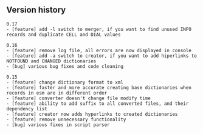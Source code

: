 ## Version history

    0.17
    - [feature] add -l switch to merger, if you want to find unused INFO records and duplicate CELL and DIAL values

    0.16
    - [feature] remove log file, all errors are now displayed in console
    - [feature] add -a switch to creator, if you want to add hiperlinks to NOTFOUND and CHANGED dictionaries
    - [bug] various bug fixes and code cleaning

    0.15
    - [feature] change dictionary format to xml
    - [feature] faster and more accurate creating base dictionaries when records in esm are in different order
    - [feature] converter doesn't change file modify time
    - [feature] ability to add suffix to all converted files, and their dependency list
    - [feature] creator now adds hyperlinks to created dictionaries
    - [feature] remove unnecessary functionality
    - [bug] various fixes in script parser
